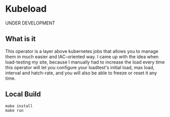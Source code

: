 # Kubeload

UNDER DEVELOPMENT

## What is it

This operator is a layer above kubernetes jobs that allows you to manage them in much easier and IAC-oriented way.
I came up with the idea when load-testing my site, because I manually had to increase the load every time
this operator will let you configure your loadtest's initial load, max load, interval and hatch-rate, and you will also be able to freeze or reset it any time.

## Local Build

```console
make install
make run
```